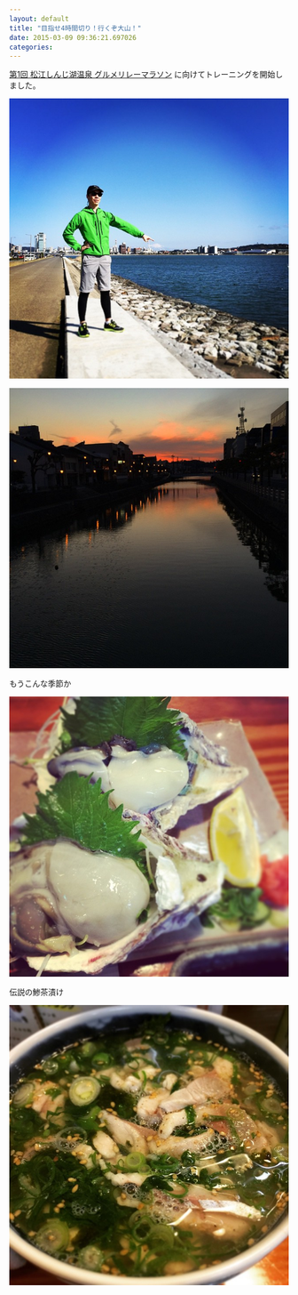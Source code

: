 ```yaml
---
layout: default
title: "目指せ4時間切り！行くぞ大山！"
date: 2015-03-09 09:36:21.697026
categories: 
---
```


[第1回 松江しんじ湖温泉 グルメリレーマラソン](http://plusvalue.co.jp/relay_shinjiko/) に向けてトレーニングを開始しました。

![大山を指さす](/assets/images/201503/11005198_417509825074088_1723073516_n.jpg)

![](/assets/images/201503/11015582_1797832373774276_514447813_n.jpg)

もうこんな季節か

![もうこんな季節か](/assets/images/201503/10413930_939964659361214_571230883_n.jpg)

伝説の鯵茶漬け

![伝説の鯵茶漬け](/assets/images/201503/10665605_355199504680067_1721385191_n.jpg)



